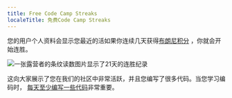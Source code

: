 ```yaml
---
title: Free Code Camp Streaks
localeTitle: 免费Code Camp Streaks
---
```

您的用户个人资料会显示您最近的活如果你连续几天获得[布朗尼积分](http://forum.freecodecamp.com/t/free-code-camp-brownie-points/18380) ，你就会开始连胜。

![一张露营者的条纹读数图片显示了21天的连胜纪录](//discourse-user-assets.s3.amazonaws.com/original/2X/8/8e538a398b1081372505f02ad173e326fe0f5825.png)

这向大家展示了您在我们的社区中非常活跃，并且您编写了很多代码。当您学习编码时， [每天至少编写一些代码](http://www.quora.com/How-does-one-become-a-great-coder/answer/Quincy-Larson)非常重要。